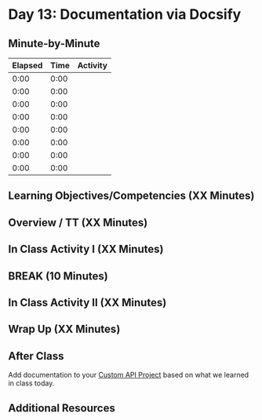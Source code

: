 # Day 13: Documentation via Docsify

## Minute-by-Minute

| **Elapsed** | **Time**  | **Activity**              |
| ----------- | --------- | ------------------------- |
| 0:00        | 0:00      |                           |
| 0:00        | 0:00      |                           |
| 0:00        | 0:00      |                           |
| 0:00        | 0:00      |                           |
| 0:00        | 0:00      |                           |
| 0:00        | 0:00      |                           |
| 0:00        | 0:00      |                           |
| 0:00        | 0:00      |                           |

## Learning Objectives/Competencies (XX Minutes)

## Overview / TT (XX Minutes)

## In Class Activity I (XX Minutes)

## BREAK (10 Minutes)

## In Class Activity II (XX Minutes)

## Wrap Up (XX Minutes)

## After Class

Add documentation to your [Custom API Project](../Projects/02-Custom-API-Project.md) based on what we learned in class today.

## Additional Resources
